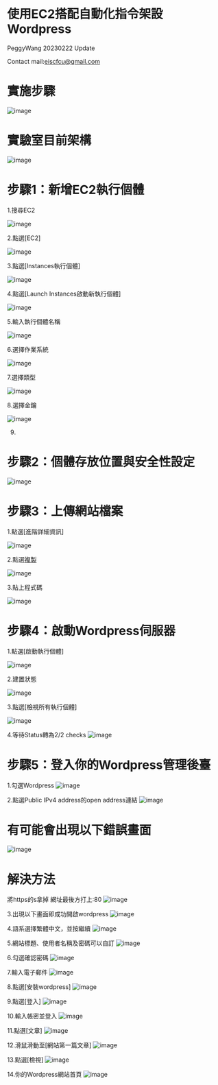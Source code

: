 # 使用EC2搭配自動化指令架設Wordpress
PeggyWang 20230222 Update

Contact mail:eiscfcu@gmail.com

# 實施步驟

![image](https://user-images.githubusercontent.com/103306835/220606021-d046a359-314d-4e01-b950-847d41107714.png)

# 實驗室目前架構

![image](https://user-images.githubusercontent.com/103306835/220606077-f17fb650-eee3-49c1-8158-cb1b10cdb078.png)


# 步驟1：新增EC2執行個體
1.搜尋EC2

![image](https://user-images.githubusercontent.com/103306835/163394416-ae8cb55f-5498-4f54-bc86-9873bb2d0831.png)

2.點選[EC2]

![image](https://user-images.githubusercontent.com/103306835/163394462-976d94b2-0f0b-4c5d-a4a5-e33cdfe31584.png)

3.點選[Instances執行個體]

![image](https://user-images.githubusercontent.com/103306835/163394525-504888e6-32a2-40b2-b4a2-f9b33483a5bd.png)

4.點選[Launch Instances啟動新執行個體]

![image](https://user-images.githubusercontent.com/103306835/163394805-610e7c8b-9731-4155-afb2-a0a75b6b5837.png)

5.輸入執行個體名稱

![image](https://user-images.githubusercontent.com/103306835/220606185-125be3a2-941c-4b51-893d-b6597dd5c7f1.png)

6.選擇作業系統

![image](https://user-images.githubusercontent.com/103306835/220606267-b06e36da-6d84-4140-8f3b-4afe1f9eb8db.png)

7.選擇類型

![image](https://user-images.githubusercontent.com/103306835/220606348-6c1cb1a0-c8f6-4f4d-9566-30f4a867ad1c.png)

8.選擇金鑰

![image](https://user-images.githubusercontent.com/103306835/220606406-35423737-2cb1-46de-8c02-7233501fdca0.png)

9.

# 步驟2：個體存放位置與安全性設定

![image](https://user-images.githubusercontent.com/103306835/220606509-394f38d1-8e93-4332-bde2-3ac82b77fae9.png)


# 步驟3：上傳網站檔案

1.點選[進階詳細資訊]

![image](https://user-images.githubusercontent.com/103306835/220606642-50eceb03-64c7-4fa9-b84b-afb5b91a43a8.png)

2.點選[複製](檔案連結:https://github.com/EISCFCU/wordpress_on_aws_EC2/blob/main/wordpress.aws.sh)

![image](https://user-images.githubusercontent.com/103306835/220606735-19f51036-e6e0-4f8f-9c57-0286b30f53ba.png)


3.貼上程式碼

![image](https://user-images.githubusercontent.com/103306835/220606837-3206f952-22ac-44af-8397-bb47a4e819dd.png)


# 步驟4：啟動Wordpress伺服器

1.點選[啟動執行個體]

![image](https://user-images.githubusercontent.com/103306835/220607042-4ba39bea-e8d2-46fb-aaf5-60a64f19d638.png)

2.建置狀態

![image](https://user-images.githubusercontent.com/103306835/220607118-737b7806-da17-4387-93e9-9d115d8e1d5a.png)


3.點選[檢視所有執行個體]

![image](https://user-images.githubusercontent.com/103306835/220607183-c3e79e20-487b-4b9f-886d-d0a23fbf809f.png)

4.等待Status轉為2/2 checks
![image](https://user-images.githubusercontent.com/103306835/163399726-b86aa254-6f7a-4a81-a009-1fdab2012d0f.png)

# 步驟5：登入你的Wordpress管理後臺

1.勾選Wordpress
![image](https://user-images.githubusercontent.com/103306835/163399889-1a9b3e2e-8107-4540-9493-c75408ac6551.png)

2.點選Public IPv4 address的open address連結
![image](https://user-images.githubusercontent.com/103306835/163400022-b06e5736-adbb-4d9b-ae43-216e6dc4f57c.png)

# 有可能會出現以下錯誤畫面
![image](https://user-images.githubusercontent.com/103306835/163400067-6d06dda1-2f50-46c1-8ea7-875947f4b42f.png)

# 解決方法
將https的s拿掉 網址最後方打上:80
![image](https://user-images.githubusercontent.com/103306835/163400184-57376b83-bae9-46f0-9441-87f4ec1c0be1.png)

3.出現以下畫面即成功開啟wordpress
![image](https://user-images.githubusercontent.com/103306835/163400333-0f10b86d-667d-43ce-9c15-ab3503eceda2.png)

4.語系選擇繁體中文，並按繼續
![image](https://user-images.githubusercontent.com/103306835/163400400-0d7d5a46-e289-41eb-ba61-38f96885af6d.png)

5.網站標題、使用者名稱及密碼可以自訂
![image](https://user-images.githubusercontent.com/103306835/163400479-28f2ef3c-f09e-489d-ae96-0b6fd2eb98d9.png)

6.勾選確認密碼
![image](https://user-images.githubusercontent.com/103306835/163400543-042e4310-7214-4e95-b6b3-641f32b400e8.png)

7.輸入電子郵件
![image](https://user-images.githubusercontent.com/103306835/163400604-72b0527b-c3b3-4cfb-97ac-ea9843a96857.png)

8.點選[安裝wordpress]
![image](https://user-images.githubusercontent.com/103306835/163400670-e68f1812-d9b2-4e60-a4a6-0fea00949c8e.png)

9.點選[登入]
![image](https://user-images.githubusercontent.com/103306835/163400713-07b6d360-52a6-4d5c-834c-d82aa68b2286.png)

10.輸入帳密並登入
![image](https://user-images.githubusercontent.com/103306835/163400766-31c08108-ff7b-4ad1-8f98-bfa2a92ba1b1.png)

11.點選[文章]
![image](https://user-images.githubusercontent.com/103306835/163400837-9f6814da-8532-467b-afad-188d7b170ab8.png)

12.滑鼠滑動至[網站第一篇文章]
![image](https://user-images.githubusercontent.com/103306835/163400884-d0339522-11d4-428b-8092-90c01041b999.png)

13.點選[檢視]
![image](https://user-images.githubusercontent.com/103306835/163400927-9cb48656-8a68-4e0a-be51-e6016dcb431c.png)

14.你的Wordpress網站首頁
![image](https://user-images.githubusercontent.com/103306835/163400979-786c03df-182c-46b6-9f7f-e887e09ad195.png)









